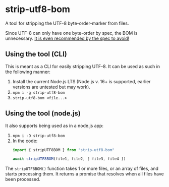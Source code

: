 # strip-utf8-bom

A tool for stripping the UTF-8 byte-order-marker from files.

Since UTF-8 can only have one byte-order by spec, the BOM is unnecessary. [It is even recommended by the spec to avoid!](http://www.unicode.org/versions/Unicode5.0.0/ch02.pdf)


## Using the tool (CLI)

This is meant as a CLI for easily stripping UTF-8. It can be used as such in the following manner:

1. Install the current Node.js LTS (Node.js v. 16+ is supported, earlier versions are untested but may work).
2. `npm i -g strip-utf8-bom`
3. `strip-utf8-bom <file...>`


## Using the tool (node.js)

It also supports being used as in a node.js app:

1. `npm i -D strip-utf8-bom`
2. In the code:
	```js
	import { stripUTF8BOM } from "strip-utf8-bom"

	await stripUTF8BOM(file1, file2, [ file3, file4 ])
	```

The `stripUTF8BOM()` function takes 1 or more files, or an array of files, and starts processing them. It returns a promise that resolves when all files have been processed.
